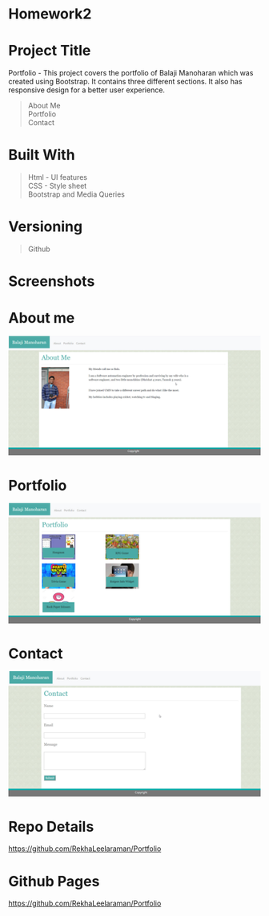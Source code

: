 # Homework2

# Project Title
Portfolio - This project covers the portfolio of Balaji Manoharan which was created using Bootstrap. It contains three different sections. It also has responsive design for a better user experience. 
> About Me <br>
> Portfolio <br>
> Contact <br>

# Built With
>Html - UI features <br>
>CSS - Style sheet <br>
>Bootstrap and Media Queries <br>

# Versioning 
> Github

# Screenshots

# About me

<img src = "assets/images/Aboutme.jpg">

# Portfolio

<img src = "assets/images/Portfolio.jpg">

# Contact

<img src = "assets/images/Contact.jpg">

# Repo Details 
https://github.com/RekhaLeelaraman/Portfolio

# Github Pages
https://github.com/RekhaLeelaraman/Portfolio












